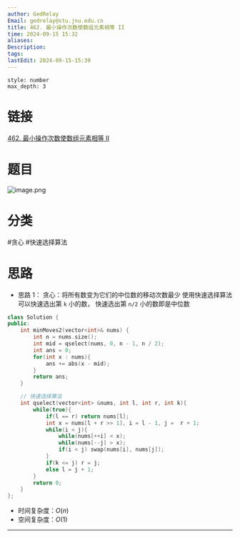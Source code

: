 ```yaml
---
author: GedRelay
Email: gedrelay@stu.jnu.edu.cn
title: 462. 最小操作次数使数组元素相等 II
time: 2024-09-15 15:32
aliases: 
Description: 
tags: 
lastEdit: 2024-09-15-15:39
---
```


```toc
style: number
max_depth: 3
```

# 链接
[462. 最小操作次数使数组元素相等 II](https://leetcode.cn/problems/minimum-moves-to-equal-array-elements-ii/) 

# 题目
![image.png](https://ged-pic-bed.oss-cn-guangzhou.aliyuncs.com/img/202409151532415.png)


# 分类
#贪心 #快速选择算法 

# 思路
- 思路 1：
贪心：将所有数变为它们的中位数的移动次数最少
使用快速选择算法可以快速选出第 `k` 小的数，
快速选出第 `n/2` 小的数即是中位数 


```cpp
class Solution {
public:
    int minMoves2(vector<int>& nums) {
        int n = nums.size();
        int mid = qselect(nums, 0, n - 1, n / 2);
        int ans = 0;
        for(int x : nums){
            ans += abs(x - mid);
        }
        return ans;
    }

    // 快速选择算法
    int qselect(vector<int> &nums, int l, int r, int k){
        while(true){
            if(l == r) return nums[l];
            int x = nums[l + r >> 1], i = l - 1, j =  r + 1;
            while(i < j){
                while(nums[++i] < x);
                while(nums[--j] > x);
                if(i < j) swap(nums[i], nums[j]);
            }
            if(k <= j) r = j;
            else l = j + 1;
        }
        return 0;
    }
};
```


- 时间复杂度：${O\left( n \right)  }$ 
- 空间复杂度：${O\left( 1 \right)  }$ 


---

